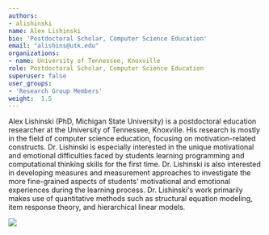 ```yaml
---
authors:
- alishinski
name: Alex Lishinski
bio: 'Postdoctoral Scholar, Computer Science Education'
email: "alishins@utk.edu"
organizations:
- name: University of Tennessee, Knoxville
role: Postdoctoral Scholar, Computer Science Education
superuser: false
user_groups:
- 'Research Group Members'
weight:  1.5
---
```


Alex Lishinski (PhD, Michigan State University) is a postdoctoral education researcher at the University of Tennessee, Knoxville. His research is mostly in the field of computer science education, focusing on motivation-related constructs. Dr. Lishinski is especially interested in the unique motivational and emotional difficulties faced by students learning programming and computational thinking skills for the first time. Dr. Lishinski is also interested in developing measures and measurement approaches to investigate the more fine-grained aspects of students' motivational and emotional experiences during the learning process. Dr. Lishinski's work primarily makes use of quantitative methods such as structural equation modeling, item response theory, and hierarchical linear models.

<img src="/img/alishinski.jpg" style = "max-width:65%"/>